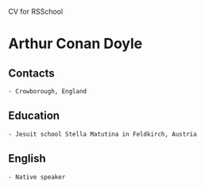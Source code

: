 CV for RSSchool

# Arthur Conan Doyle

## Contacts
    - Crowborough, England

## Education
    - Jesuit school Stella Matutina in Feldkirch, Austria

## English
    - Native speaker
